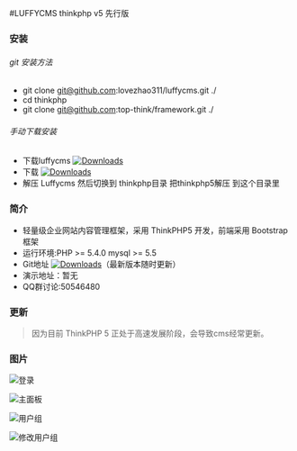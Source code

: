 #LUFFYCMS thinkphp v5 先行版

### 安装
###### git 安装方法
 + git clone git@github.com:lovezhao311/luffycms.git ./
 + cd thinkphp
 + git clone git@github.com:top-think/framework.git ./
###### 手动下载安装 
 + 下载luffycms [![Downloads](https://img.shields.io/github/downloads/top-think/framework/total.svg)](https://github.com/lovezhao311/luffycms/archive/master.zip)
 + 下载 [![Downloads](https://img.shields.io/github/downloads/top-think/framework/total.svg)](https://github.com/top-think/framework/archive/master.zip)
 + 解压 Luffycms  然后切换到 thinkphp目录 把thinkphp5解压 到这个目录里
    

### 简介

 + 轻量级企业网站内容管理框架，采用 ThinkPHP5 开发，前端采用 Bootstrap 框架
 + 运行环境:PHP >= 5.4.0 mysql >= 5.5
 + Git地址 [![Downloads](https://img.shields.io/github/downloads/top-think/framework/total.svg)](https://github.com/lovezhao311/luffycms)（最新版本随时更新）
 + 演示地址：暂无
 + QQ群讨论:50546480

### 更新

> 因为目前 ThinkPHP 5 正处于高速发展阶段，会导致cms经常更新。

### 图片

![登录](https://raw.githubusercontent.com/lovezhao311/luffycms/master/public/appimages/01.png)

![主面板](https://raw.githubusercontent.com/lovezhao311/luffycms/master/public/appimages/02.png)

![用户组](https://raw.githubusercontent.com/lovezhao311/luffycms/master/public/appimages/03.png)

![修改用户组](https://raw.githubusercontent.com/lovezhao311/luffycms/master/public/appimages/04.png)
